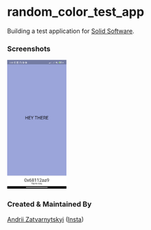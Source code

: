 # random_color_test_app

Building a test application for [Solid Software](https://solid.software/).

### Screenshots

<img src="ss.jpg" height="300em" />

### Created & Maintained By

[Andrii Zatvarnytskyi](https://github.com/AndriiZatvarnytskyi)
([Insta](https://www.instagram.com/andriy_zatwarnitskyy))
